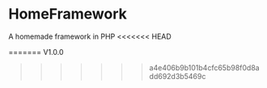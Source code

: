 HomeFramework
=============

A homemade framework in PHP
<<<<<<< HEAD


=======
V1.0.0
>>>>>>> a4e406b9b101b4cfc65b98f0d8add692d3b5469c

